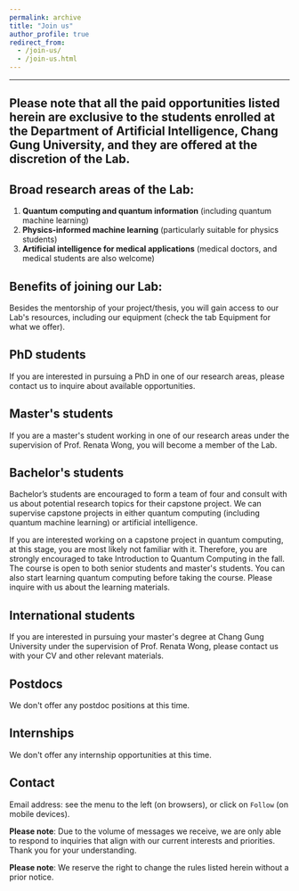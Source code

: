 ```yaml
---
permalink: archive
title: "Join us"
author_profile: true
redirect_from: 
  - /join-us/
  - /join-us.html
---
```


---

## Please note that all the paid opportunities listed herein are exclusive to the students enrolled at the Department of Artificial Intelligence, Chang Gung University, and they are offered at the discretion of the Lab. 

## Broad research areas of the Lab: 

1. **Quantum computing and quantum information** (including quantum machine learning)
2. **Physics-informed machine learning** (particularly suitable for physics students)
3. **Artificial intelligence for medical applications** (medical doctors, and medical students are also welcome)

## Benefits of joining our Lab:

Besides the mentorship of your project/thesis, you will gain access to our Lab's resources, including our equipment (check the tab Equipment for what we offer).

## PhD students

If you are interested in pursuing a PhD in one of our research areas, please contact us to inquire about available opportunities.

## Master's students

If you are a master's student working in one of our research areas under the supervision of Prof. Renata Wong, you will become a member of the Lab. 

## Bachelor's students

Bachelor’s students are encouraged to form a team of four and consult with us about potential research topics for their capstone project. We can supervise capstone projects in either  quantum computing (including quantum machine learning) or artificial intelligence. 

If you are interested working on a capstone project in quantum computing, at this stage, you are most likely not familiar with it. Therefore, you are strongly encouraged to take Introduction to Quantum Computing in the fall. The course is open to both senior students and master's students. You can also start learning quantum computing before taking the course. Please inquire with us about the learning materials. 

## International students

If you are interested in pursuing your master's degree at Chang Gung University under the supervision of Prof. Renata Wong, please contact us with your CV and other relevant materials.

## Postdocs

We don't offer any postdoc positions at this time. 

## Internships

We don't offer any internship opportunities at this time. 

## Contact

Email address: see the menu to the left (on browsers), or click on `Follow` (on mobile devices). 

**Please note**: Due to the volume of messages we receive, we are only able to respond to inquiries that align with our current interests and priorities. Thank you for your understanding.

**Please note**: We reserve the right to change the rules listed herein without a prior notice. 

